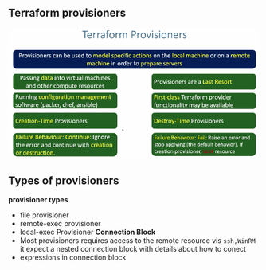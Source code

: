 ## Terraform provisioners 
![img.png](img.png)

## Types of provisioners
**provisioner types**
- file provisioner 
- remote-exec provisioner
- local-exec Provisioner
**Connection Block**
- Most provisioners requires access to the remote resource vis `ssh,WinRM` it expect a nested connection block with details about how to conect
- expressions in connection block 